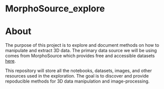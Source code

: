 # MorphoSource_explore

# About

The purpose of this project is to explore and document methods on how to manipulate and extract 3D data. The primary data source we will be using comes from MorphoSource which provides free and accessible datasets [here](https://www.morphosource.org).

This repository will store all the notebooks, datasets, images, and other resources used in the exploration. The goal is to discover and provide repoducible methods for 3D data manipulation and image-processing. 
